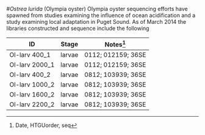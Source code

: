 #_Ostrea lurida_ (Olympia oyster)
Olympia oyster sequencing efforts have spawned from studies examining the influence of ocean acidification and a study examining local adaptation in Puget Sound. As of March 2014 the libraries constructed and sequence include the following

|       ID | Stage | Notes[^1]|
------------ | ------------- | ------------
|Ol-larv 400_1 | larvae  | 0112; 012159; 36SE|
|Ol-larv 2000_1 | larvae  | 0112; 012159; 36SE|
|Ol-larv 400_2 | larvae  | 0812; 103939; 36SE|
|Ol-larv 1000_2 | larvae  | 0812; 103939; 36SE|
|Ol-larv 1600_2 | larvae  | 0812; 103939; 36SE|
|Ol-larv 2200_2 | larvae  | 0812; 103939; 36SE|




[^1]: Date, HTGUorder, seq
